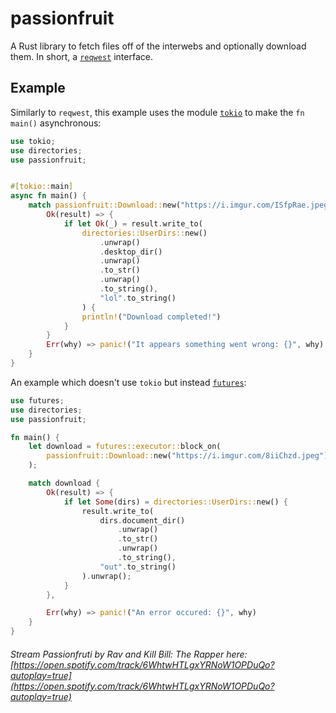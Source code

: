 # passionfruit

A Rust library to fetch files off of the interwebs and optionally download them.
In short, a [`reqwest`](https://crates.io/crates/reqwest) interface.

## Example

Similarly to `reqwest`, this example uses the module [`tokio`](https://crates.io/crates/tokio) to make the `fn main()` asynchronous:

```rs
use tokio;
use directories;
use passionfruit;


#[tokio::main]
async fn main() {
    match passionfruit::Download::new("https://i.imgur.com/ISfpRae.jpeg").start().await {
        Ok(result) => {
            if let Ok(_) = result.write_to(
                directories::UserDirs::new()
                    .unwrap()
                    .desktop_dir()
                    .unwrap()
                    .to_str()
                    .unwrap()
                    .to_string(),
                    "lol".to_string()
                ) {
                println!("Download completed!")
            }
        }
        Err(why) => panic!("It appears something went wrong: {}", why)
    }
}
```

An example which doesn't use `tokio` but instead [`futures`](https://crates.io/crates/futures):

```rs
use futures;
use directories;
use passionfruit;

fn main() {
    let download = futures::executor::block_on(
        passionfruit::Download::new("https://i.imgur.com/8iiChzd.jpeg").start(),
    );

    match download {
        Ok(result) => {
            if let Some(dirs) = directories::UserDirs::new() {
                result.write_to(
                    dirs.document_dir()
                        .unwrap()
                        .to_str()
                        .unwrap()
                        .to_string(), 
                    "out".to_string()
                ).unwrap();
            }
        },

        Err(why) => panic!("An error occured: {}", why)
    }
}
```
###### Stream Passionfruti by Rav and Kill Bill: The Rapper here: [https://open.spotify.com/track/6WhtwHTLgxYRNoW1OPDuQo?autoplay=true](https://open.spotify.com/track/6WhtwHTLgxYRNoW1OPDuQo?autoplay=true)
